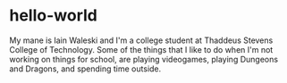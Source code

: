 # hello-world

My mane is Iain Waleski and I'm a college student at Thaddeus Stevens College of Technology.
Some of the things that I like to do when I'm not working on things for school, are playing videogames, playing Dungeons and Dragons, and spending time outside.
